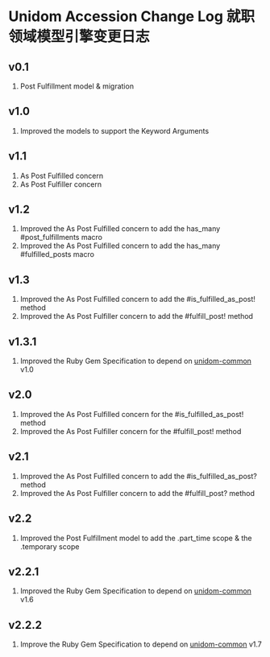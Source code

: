 # Unidom Accession Change Log 就职领域模型引擎变更日志

## v0.1
1. Post Fulfillment model & migration

## v1.0
1. Improved the models to support the Keyword Arguments

## v1.1
1. As Post Fulfilled concern
2. As Post Fulfiller concern

## v1.2
1. Improved the As Post Fulfilled concern to add the has_many #post_fulfillments macro
2. Improved the As Post Fulfilled concern to add the has_many #fulfilled_posts macro

## v1.3
1. Improved the As Post Fulfilled concern to add the #is_fulfilled_as_post! method
2. Improved the As Post Fulfiller concern to add the #fulfill_post! method

## v1.3.1
1. Improved the Ruby Gem Specification to depend on [unidom-common](https://github.com/topbitdu/unidom-common) v1.0

## v2.0
1. Improved the As Post Fulfilled concern for the #is_fulfilled_as_post! method
2. Improved the As Post Fulfiller concern for the #fulfill_post! method

## v2.1
1. Improved the As Post Fulfilled concern to add the #is_fulfilled_as_post? method
2. Improved the As Post Fulfiller concern to add the #fulfill_post? method

## v2.2
1. Improved the Post Fulfillment model to add the .part_time scope & the .temporary scope

## v2.2.1
1. Improved the Ruby Gem Specification to depend on [unidom-common](https://github.com/topbitdu/unidom-common) v1.6

## v2.2.2
1. Improve the Ruby Gem Specification to depend on [unidom-common](https://github.com/topbitdu/unidom-common) v1.7

